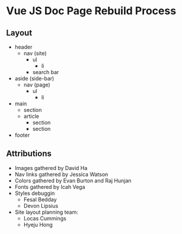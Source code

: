 # Vue JS Doc Page Rebuild Process

## Layout
- header
  - nav (site)
    - ul
      - li
    - search bar 
- aside (side-bar)
  - nav (page)
    - ul
      - li
- main
  - section
  - article
    - section
    - section
- footer

## Attributions
- Images gathered by David Ha
- Nav links gathered by Jessica Watson
- Colors gathered by Evan Burton and Raj Hunjan
- Fonts gathered by Icah Vega
- Styles debuggin
  - Fesal Bedday
  - Devon Lipsius
- Site layout planning team:
  - Locas Cummings
  - Hyeju Hong

